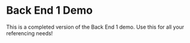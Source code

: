 # Back End 1 Demo

This is a completed version of the Back End 1 demo. Use this for all your referencing needs!